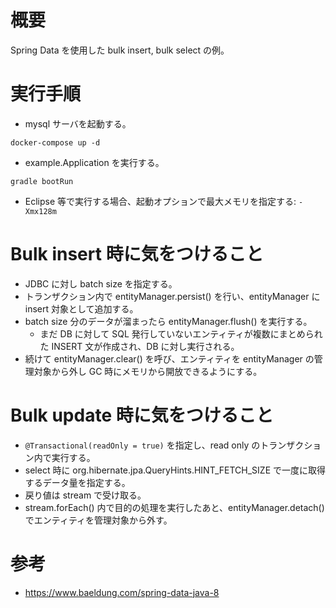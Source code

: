# 概要

Spring Data を使用した bulk insert, bulk select の例。

# 実行手順

* mysql サーバを起動する。

```
docker-compose up -d
```

* example.Application を実行する。

```
gradle bootRun
```

  * Eclipse 等で実行する場合、起動オプションで最大メモリを指定する: `-Xmx128m`

# Bulk insert 時に気をつけること

* JDBC に対し batch size を指定する。
* トランザクション内で entityManager.persist() を行い、entityManager に insert 対象として追加する。
* batch size 分のデータが溜まったら entityManager.flush() を実行する。
  * まだ DB に対して SQL 発行していないエンティティが複数にまとめられた INSERT 文が作成され、DB に対し実行される。
* 続けて entityManager.clear() を呼び、エンティティを entityManager の管理対象から外し GC 時にメモリから開放できるようにする。

# Bulk update 時に気をつけること

* `@Transactional(readOnly = true)` を指定し、read only のトランザクション内で実行する。
* select 時に org.hibernate.jpa.QueryHints.HINT_FETCH_SIZE で一度に取得するデータ量を指定する。
* 戻り値は stream で受け取る。
* stream.forEach() 内で目的の処理を実行したあと、entityManager.detach() でエンティティを管理対象から外す。

# 参考

* https://www.baeldung.com/spring-data-java-8
